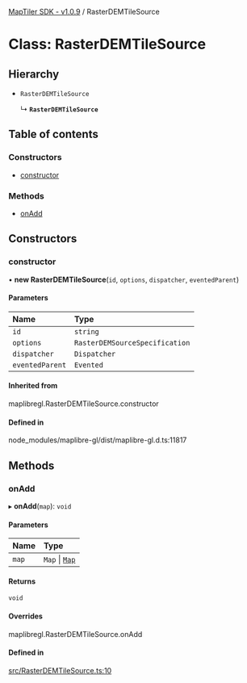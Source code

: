 [MapTiler SDK - v1.0.9](../README.md) / RasterDEMTileSource

# Class: RasterDEMTileSource

## Hierarchy

- `RasterDEMTileSource`

  ↳ **`RasterDEMTileSource`**

## Table of contents

### Constructors

- [constructor](RasterDEMTileSource.md#constructor)

### Methods

- [onAdd](RasterDEMTileSource.md#onadd)

## Constructors

### constructor

• **new RasterDEMTileSource**(`id`, `options`, `dispatcher`, `eventedParent`)

#### Parameters

| Name | Type |
| :------ | :------ |
| `id` | `string` |
| `options` | `RasterDEMSourceSpecification` |
| `dispatcher` | `Dispatcher` |
| `eventedParent` | `Evented` |

#### Inherited from

maplibregl.RasterDEMTileSource.constructor

#### Defined in

node_modules/maplibre-gl/dist/maplibre-gl.d.ts:11817

## Methods

### onAdd

▸ **onAdd**(`map`): `void`

#### Parameters

| Name | Type |
| :------ | :------ |
| `map` | `Map` \| [`Map`](Map.md) |

#### Returns

`void`

#### Overrides

maplibregl.RasterDEMTileSource.onAdd

#### Defined in

[src/RasterDEMTileSource.ts:10](https://github.com/maptiler/maptiler-sdk-js/blob/e427428/src/RasterDEMTileSource.ts#L10)
